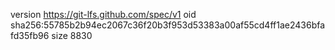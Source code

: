 version https://git-lfs.github.com/spec/v1
oid sha256:55785b2b94ec2067c36f20b3f953d53383a00af55cd4ff1ae2436bfafd35fb96
size 8830
